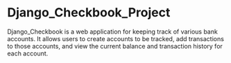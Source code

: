# Django_Checkbook_Project

Django_Checkbook is a web application for keeping track of various bank accounts. 
It allows users to create accounts to be tracked, add transactions to those accounts, 
and view the current balance and transaction history for each account.
